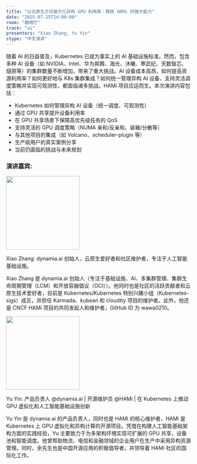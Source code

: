 ```yaml
---
title: "以云原生方式最大化异构 GPU 利用率：释放 HAMi 的强大能力"
date: "2025-07-25T14:00:00"
room: "静明厅"
track: "ai"
presenters: "Xiao Zhang, Yu Yin"
stype: "中文演讲"
---
```


随着 AI 的日益普及，Kubernetes 已成为事实上的 AI 基础设施标准。然而，包含多种 AI 设备（如 NVIDIA、Intel、华为昇腾、海光、沐曦、寒武纪、天数智芯、燧原等）的集群数量不断增加，带来了重大挑战。AI 设备成本高昂，如何提高资源利用率？如何更好地与 K8s 集群集成？如何统一管理异构 AI 设备、支持灵活调度策略并实现可观测性，都面临诸多挑战。HAMi 项目应运而生。本次演讲内容包括：

* Kubernetes 如何管理异构 AI 设备（统一调度、可观测性）
* 通过 GPU 共享提升设备利用率
* 在 GPU 共享场景下保障高优先级任务的 QoS
* 支持灵活的 GPU 调度策略（NUMA 亲和/反亲和、装箱/分散等）
* 与其他项目的集成（如 Volcano、scheduler-plugin 等）
* 生产级用户的真实案例分享
* 当前仍面临的挑战与未来规划

### 演讲嘉宾:

<img src="https://sessionize.com/image/ba4c-400o400o1-aQkkJnGFb2q1dDCRQJbrP8.jpg" width="200" />

Xiao Zhang: dynamia.ai 创始人，云原生爱好者和社区维护者，专注于人工智能基础设施。

Xiao Zhang 是 dynamia.ai 创始人（专注于基础设施、AI、多集群管理、集群生命周期管理（LCM）和开放容器倡议（OCI））。他同时也是社区的活跃贡献者和云原生技术爱好者，目前是 Kubernetes/Kubernetes 特别兴趣小组（Kubernetes-sigs）成员，并担任 Karmada、kubean 和 cloudtty 项目的维护者。此外，他还是 CNCF HAMi 项目的共同发起人和维护者，GitHub ID 为 wawa0210。

<img src="https://sessionize.com/image/d61d-400o400o1-T8JsLyci7bT7mC4kWEwfMw.jpg" width="200" /><br/>

Yu Yin: 产品负责人 @dynamia.ai | 开源维护员 @HAMi | 在 Kubernetes 上推动 GPU 虚拟化和人工智能基础设施创新

Yu Yin 是 dynamia.ai 的产品负责人，同时也是 HAMi 的核心维护者，HAMi 是 Kubernetes 上 GPU 虚拟化和异构计算的开源项目。凭借在构建人工智能基础架构方面的实践经验，Yu 主要致力于为多架构环境实现可扩展的 GPU 共享、设备池和智能调度。他曾帮助物流、电信和金融领域的企业用户在生产中采用异构资源管理。同时，余先生也是中国开源应用的积极倡导者，并领导着 HAMi 社区的国际化工作。